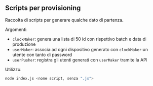 ## Scripts per provisioning

Raccolta di scripts per generare qualche dato di partenza.

Argomenti:

 - `clockMaker`: genera una lista di 50 id con rispettivo batch e data di produzione
 - `userMaker`: associa ad ogni dispositivo generato con `clockMaker` un utente con tanto di password
 - `userPusher`: registra gli utenti generati con `userMaker` tramite la API

Utilizzo:  
```bash
node index.js <nome script, senza ".js">
```
